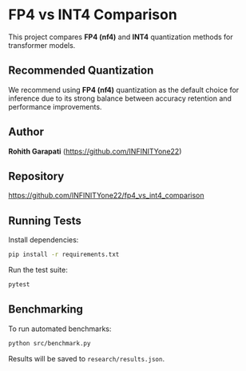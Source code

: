 # FP4 vs INT4 Comparison

This project compares **FP4 (nf4)** and **INT4** quantization methods for transformer models.

## Recommended Quantization
We recommend using **FP4 (nf4)** quantization as the default choice for inference due to its strong balance between accuracy retention and performance improvements.

## Author
**Rohith Garapati** (<https://github.com/INFINITYone22>)

## Repository
<https://github.com/INFINITYone22/fp4_vs_int4_comparison>

## Running Tests

Install dependencies:

```bash
pip install -r requirements.txt
```

Run the test suite:

```bash
pytest
```

## Benchmarking

To run automated benchmarks:

```bash
python src/benchmark.py
```

Results will be saved to `research/results.json`.
